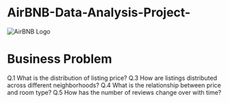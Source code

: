 # AirBNB-Data-Analysis-Project-
![AirBNB Logo]()

# Business Problem
Q.1 What is the distribution of listing price?
Q.3 How are listings distributed across different neighborhoods?
Q.4 What is the relationship between price and room type?
Q.5 How has the number of reviews change over with time?
